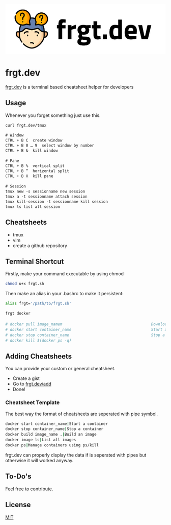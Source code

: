 ![frgt](https://github.com/cobanov/frgt/blob/main/static/frgt.png?raw=true)

# frgt.dev

[frgt.dev](https://www.frgt.dev) is a terminal based cheatsheet helper for developers

## Usage
Whenever you forget something just use this.
```bash
curl frgt.dev/tmux
```
```
# Window
CTRL + B C	create window
CTRL + B 0 … 9	select window by number
CTRL + B &	kill window

# Pane
CTRL + B %	vertical split
CTRL + B “	horizontal split
CTRL + B X	kill pane

# Session
tmux new -s sessionname	new session
tmux a -t sessionname attach session
tmux kill-session -t sessionname kill session
tmux ls	list all session
```
## Cheatsheets
- tmux
- vim
- create a github repository

## Terminal Shortcut
Firstly, make your command executable by using chmod
```bash
chmod u+x frgt.sh
```
Then make an alias in your .bashrc to make it persistent:

```bash
alias frgt='/path/to/frgt.sh'
```

```bash
frgt docker

# docker pull image_namem                                       Download an image, and all its parents, from the registry.
# docker start container_name                                   Start a container
# docker stop container_name                                    Stop a container
# docker kill $(docker ps -q)
```

## Adding Cheatsheets
You can provide your custom or general cheatsheet.
- Create a gist
- Go to [frgt.dev/add](https://www.frgt.dev/add)
- Done!
### Cheatsheet Template
The best way the format of cheatsheets are seperated with pipe symbol.
```bash
docker start container_name|Start a container
docker stop container_name|Stop a container
docker build image_name .|Build an image
docker image ls|List all images
docker ps|Manage containers using ps/kill
```
frgt.dev can properly display the data if is seperated with pipes but otherwise it will worked anyway.

## To-Do's
Feel free to contribute.


## License

[MIT](https://choosealicense.com/licenses/mit/)
